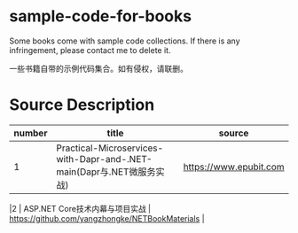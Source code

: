 # sample-code-for-books
Some books come with sample code collections. If there is any infringement, please contact me to delete it.

一些书籍自带的示例代码集合。如有侵权，请联删。

# Source Description

| number | title | source |
| -------|-------|--------|
|1       | Practical-Microservices-with-Dapr-and-.NET-main(Dapr与.NET微服务实战) | https://www.epubit.com |

|2       | ASP.NET Core技术内幕与项目实战 | https://github.com/yangzhongke/NETBookMaterials |

